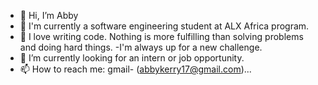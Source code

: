 - 👋 Hi, I’m Abby
- 👀 I'm currently a software engineering student at ALX Africa program.
- 🌱 I love writing code. Nothing is more fulfilling than solving problems and doing hard things.
-I'm always up for a new challenge.
- 💞️ I’m currently looking for an intern or job opportunity.
- 📫 How to reach me: gmail- (abbykerry17@gmail.com)...

<!---
abbykerry/abbykerry is a ✨ special ✨ repository because its `README.md` (this file) appears on your GitHub profile.
You can click the Preview link to take a look at your changes.
--->
